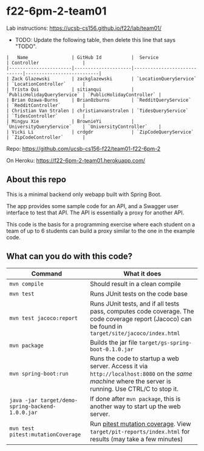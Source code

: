 # f22-6pm-2-team01

Lab instructions: <https://ucsb-cs156.github.io/f22/lab/team01/>

* TODO: Update the following table, then delete this line that says "TODO".

```
|   Name                | GitHub Id           |  Service                    | Controller                |
|-----------------------|---------------------|-----------------------------|---------------------------| 
| Zack Glazewski        | zackglazewski       | `LocationQueryService`      | `LocationController`      |   
| Trista Qui            | sitianqui           | `PublicHolidayQueryService` | `PublicHolidayController` |   
| Brian Ozawa-Burns     | BrianOzburns        | `RedditQueryService`        | `RedditController`        |   
| Christian Van Stralen | christianvanstralen | `TidesQueryService`         | `TidesController`         |   
| Mingyu Xie            | BrownieYi           | `UniversityQueryService`    | `UniversityController`    |
| Vicki Li              | crdgdr              | `ZipCodeQueryService`       | `ZipCodeController`       |
```
Repo: https://github.com/ucsb-cs156-f22/team01-f22-6pm-2

On Heroku: https://f22-6pm-2-team01.herokuapp.com/

## About this repo

This is a minimal backend only webapp built with Spring Boot.

The app provides some sample code for an API, and a Swagger user interface
to test that API.  The API is essentially a proxy for another API.

This code is the basis for a programming exercise where each student on a
team of up to 6 students can build a proxy similar to the one in the example code.

## What can you do with this code?

| Command | What it does   |
|----------|---------------------------------------|
| `mvn compile` | Should result in a clean compile |
| `mvn test` | Runs JUnit tests on the code base |
| `mvn test jacoco:report` | Runs JUnit tests, and if all tests pass, computes code coverage.  The code coverage report (Jacoco) can be found in `target/site/jacoco/index.html` |
| `mvn package` | Builds the jar file `target/gs-spring-boot-0.1.0.jar` |
| `mvn spring-boot:run` | Runs the code to startup a web server.  Access it via `http://localhost:8080` on the *same machine* where the server is running.  Use CTRL/C to stop it. |
| `java -jar target/demo-spring-backend-1.0.0.jar` | If done after `mvn package`, this is another way to start up the web server.|
| `mvn test pitest:mutationCoverage` | Run [pitest mutation coverage](https://pitest.org).  View `target/pit-reports/index.html` for results (may take a few minutes)|
